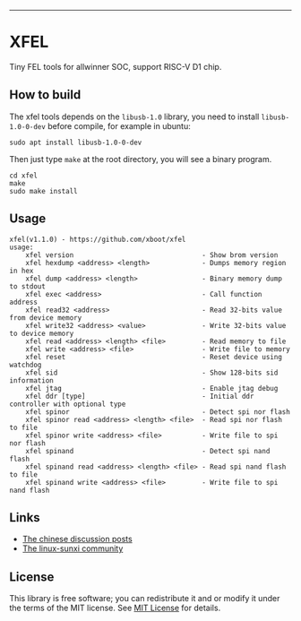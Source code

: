 

***
# XFEL
Tiny FEL tools for allwinner SOC, support RISC-V D1 chip.

## How to build

The xfel tools depends on the `libusb-1.0` library, you need to install `libusb-1.0-0-dev` before compile, for example in ubuntu:
```shell
sudo apt install libusb-1.0-0-dev
```

Then just type `make` at the root directory, you will see a binary program.

```shell
cd xfel
make
sudo make install
```

## Usage

```
xfel(v1.1.0) - https://github.com/xboot/xfel
usage:
    xfel version                                - Show brom version
    xfel hexdump <address> <length>             - Dumps memory region in hex
    xfel dump <address> <length>                - Binary memory dump to stdout
    xfel exec <address>                         - Call function address
    xfel read32 <address>                       - Read 32-bits value from device memory
    xfel write32 <address> <value>              - Write 32-bits value to device memory
    xfel read <address> <length> <file>         - Read memory to file
    xfel write <address> <file>                 - Write file to memory
    xfel reset                                  - Reset device using watchdog
    xfel sid                                    - Show 128-bits sid information
    xfel jtag                                   - Enable jtag debug
    xfel ddr [type]                             - Initial ddr controller with optional type
    xfel spinor                                 - Detect spi nor flash
    xfel spinor read <address> <length> <file>  - Read spi nor flash to file
    xfel spinor write <address> <file>          - Write file to spi nor flash
    xfel spinand                                - Detect spi nand flash
    xfel spinand read <address> <length> <file> - Read spi nand flash to file
    xfel spinand write <address> <file>         - Write file to spi nand flash
```

## Links

* [The chinese discussion posts](https://whycan.com/t_6546.html)
* [The  linux-sunxi community](http://sunxi.org/)

## License

This library is free software; you can redistribute it and or modify it under the terms of the MIT license. See [MIT License](LICENSE) for details.

